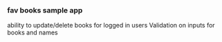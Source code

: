 ### fav books sample app
ability to update/delete books for logged in users
Validation on inputs for books and names

